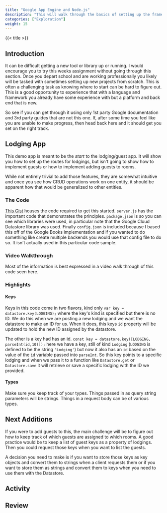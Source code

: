 ```yaml
---
title: "Google App Engine and Node.js"
description: "This will walk through the basics of setting up the framework for a Node.js application on Google's App Engine framework in Node.js."
categories: ["Exploration"]
weight: 15
---
```

<!--- Make sure to fill out the title and description above, they will be used when generating lists of exploration topics -->
<!--- The weight above determines what order this will be shown among other exploration topics in this same folder, lower numbers are shown first. Start using at least multiples of 5, that way if you need to add a content page between existing ones there are enough open weights to do so. They are integers only -->

{{< title >}}
## Introduction
It can be difficult getting a new tool or library up or running. I would encourage you to try this weeks assignment without going through this section. Once you depart school and are working professionally you likely will be tasked with sometimes setting up new projects from scratch. This is often a challenging task as knowing where to start can be hard to figure out. This is a good opportunity to experience that with a language and framework you already have some experience with but a platform and back end that is new.

So see if you can get through it using only 1st party Google documentation and 3rd party guides that are not this one. If, after some time you feel like you are unable to make progress, then head back here and it should get you set on the right track.

## Lodging App
This demo app is meant to be the *start* to the lodging/guest app. It will show you how to set up the routes for lodgings, but isn't going to show how to implement guests or how to implement adding guests to rooms.

While not entirely trivial to add those features, they are somewhat intuitive and once you see how CRUD operations work on one entity, it should be apparent how that would be generalized to other entities.

### The Code

[This Gist](https://gist.github.com/wolfordj/e4aa4c936311110940b62feb54108989) houses the code required to get this started. `server.js` has the important code that demonstrates the principles. `package.json` is so you can see which libraries were used, in particular note that the Google Cloud Datastore library was used. Finally `config.json` is included because I based this off of the Google Books implementation and if you wanted to do something like create multiple backends you would use that config file to do so. It isn't actually used in this particular code sample.

### Video Walkthrough
Most of the information is best expressed in a video walk through of this code seen here.

### Highlights

#### Keys

Keys in this code come in two flavors, kind only `var key = datastore.key(LODGING);` where the key's kind is specified but there is no ID. We do this when we are posting a new lodging and we want the datastore to make an ID for us. When it does, this keys `id` property will be updated to hold the new ID assigned by the datastore.

The other is a key had has an id. `const key = datastore.key([LODGING, parseInt(id,10)]);` here we have a key, still of kind `Lodging` (`LODGING` is defined to be the string `'Lodging'`) but now it also has an `id` based on the value of the `id` variable passed into `parseInt`. So this key points to a specific lodging and when we pass it to a function like `Datastore.get` or `Datastore.save` it will retrieve or save a specific lodging with the ID we provided.

#### Types
Make sure you keep track of your types. Things passed in as query string parameters will be strings. Things in a request body can be of various types.

## Next Additions
If you were to add guests to this, the main challenge will be to figure out how to keep track of which guests are assigned to which rooms. A good practice would be to keep a list of guest keys as a property of lodgings. Then you could request those keys when you want to list the guests.

A decision you need to make is if you want to store those keys as key objects and convert them to strings when a client requests them or if you want to store them as strings and convert them to keys when you need to use them with the Datastore.


## Activity
<!--- Where possible include one or more activities for students to do to further cement their understanding of the topic. They will learn more from doing than reading -->

## Review
<!--- Encourage students to reflect on what they should have learned from this exploration. -->